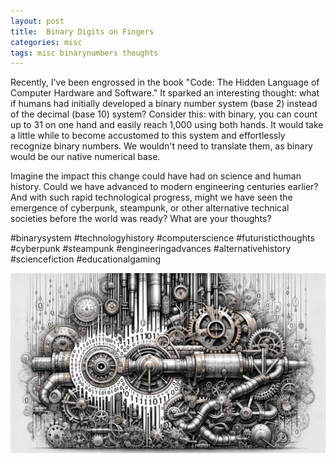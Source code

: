 ```yaml
---
layout: post
title:  Binary Digits on Fingers
categories: misc
tags: misc binarynumbers thoughts
---
```


Recently, I've been engrossed in the book "Code: The Hidden Language of Computer Hardware and Software." It sparked an interesting thought: what if humans had initially developed a binary number system (base 2) instead of the decimal (base 10) system? Consider this: with binary, you can count up to 31 on one hand and easily reach 1,000 using both hands. It would take a little while to become accustomed to this system and effortlessly recognize binary numbers. We wouldn't need to translate them, as binary would be our native numerical base.

Imagine the impact this change could have had on science and human history. Could we have advanced to modern engineering centuries earlier? And with such rapid technological progress, might we have seen the emergence of cyberpunk, steampunk, or other alternative technical societies before the world was ready? What are your thoughts?

#binarysystem #technologyhistory #computerscience #futuristicthoughts #cyberpunk #steampunk #engineeringadvances #alternativehistory #sciencefiction #educationalgaming

![Binary Digits on Fingers](/assets/images/DALL-E%20Generated%20-%20A%20steampunk-themed%20illustration%20showing%20elements%20of%20binary%20numbers%20intertwined%20with%20steampunk%20aesthetics.%20The%20image%20features%20gears,%20cogs,%20and%20mechanic.png)